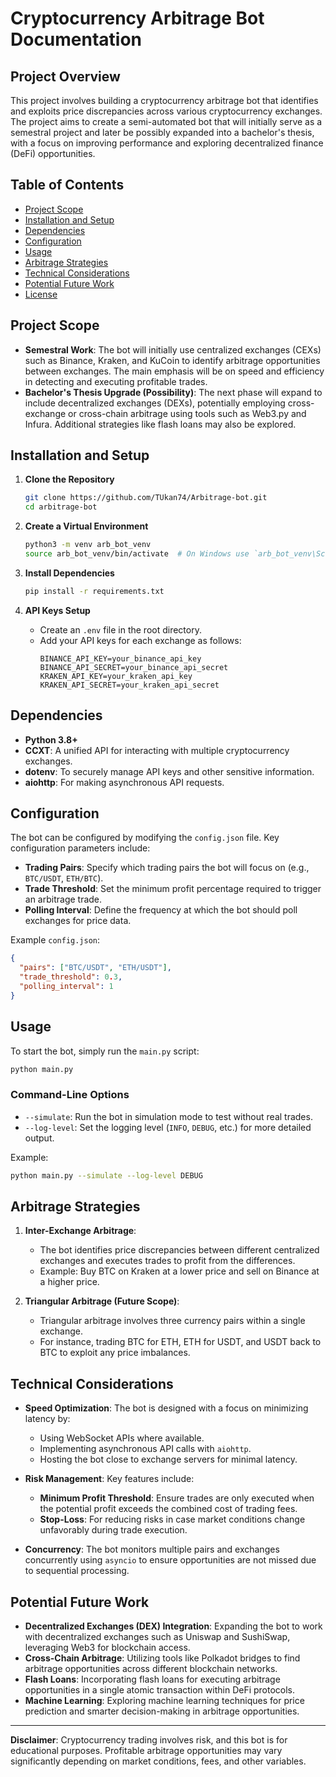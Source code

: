 # Cryptocurrency Arbitrage Bot Documentation

## Project Overview
This project involves building a cryptocurrency arbitrage bot that identifies and exploits price discrepancies across various cryptocurrency exchanges. The project aims to create a semi-automated bot that will initially serve as a semestral project and later be possibly expanded into a bachelor's thesis, with a focus on improving performance and exploring decentralized finance (DeFi) opportunities.


## Table of Contents
- [Project Scope](#project-scope)
- [Installation and Setup](#installation-and-setup)
- [Dependencies](#dependencies)
- [Configuration](#configuration)
- [Usage](#usage)
- [Arbitrage Strategies](#arbitrage-strategies)
- [Technical Considerations](#technical-considerations)
- [Potential Future Work](#potential-future-work)
- [License](#license)

## Project Scope
- **Semestral Work**: The bot will initially use centralized exchanges (CEXs) such as Binance, Kraken, and KuCoin to identify arbitrage opportunities between exchanges. The main emphasis will be on speed and efficiency in detecting and executing profitable trades.
- **Bachelor's Thesis Upgrade (Possibility)**: The next phase will expand to include decentralized exchanges (DEXs), potentially employing cross-exchange or cross-chain arbitrage using tools such as Web3.py and Infura. Additional strategies like flash loans may also be explored.

## Installation and Setup
1. **Clone the Repository**
   ```sh
   git clone https://github.com/TUkan74/Arbitrage-bot.git
   cd arbitrage-bot
   ```

2. **Create a Virtual Environment**
   ```sh
   python3 -m venv arb_bot_venv
   source arb_bot_venv/bin/activate  # On Windows use `arb_bot_venv\Scripts\activate`
   ```

3. **Install Dependencies**
   ```sh
   pip install -r requirements.txt
   ```

4. **API Keys Setup**
   - Create an `.env` file in the root directory.
   - Add your API keys for each exchange as follows:
     ```
     BINANCE_API_KEY=your_binance_api_key
     BINANCE_API_SECRET=your_binance_api_secret
     KRAKEN_API_KEY=your_kraken_api_key
     KRAKEN_API_SECRET=your_kraken_api_secret
     ```

## Dependencies
- **Python 3.8+**
- **CCXT**: A unified API for interacting with multiple cryptocurrency exchanges.
- **dotenv**: To securely manage API keys and other sensitive information.
- **aiohttp**: For making asynchronous API requests.

## Configuration
The bot can be configured by modifying the `config.json` file. Key configuration parameters include:
- **Trading Pairs**: Specify which trading pairs the bot will focus on (e.g., `BTC/USDT`, `ETH/BTC`).
- **Trade Threshold**: Set the minimum profit percentage required to trigger an arbitrage trade.
- **Polling Interval**: Define the frequency at which the bot should poll exchanges for price data.

Example `config.json`:
```json
{
  "pairs": ["BTC/USDT", "ETH/USDT"],
  "trade_threshold": 0.3,
  "polling_interval": 1
}
```

## Usage
To start the bot, simply run the `main.py` script:
```sh
python main.py
```
### Command-Line Options
- `--simulate`: Run the bot in simulation mode to test without real trades.
- `--log-level`: Set the logging level (`INFO`, `DEBUG`, etc.) for more detailed output.

Example:
```sh
python main.py --simulate --log-level DEBUG
```

## Arbitrage Strategies
1. **Inter-Exchange Arbitrage**:
   - The bot identifies price discrepancies between different centralized exchanges and executes trades to profit from the differences.
   - Example: Buy BTC on Kraken at a lower price and sell on Binance at a higher price.

2. **Triangular Arbitrage (Future Scope)**:
   - Triangular arbitrage involves three currency pairs within a single exchange.
   - For instance, trading BTC for ETH, ETH for USDT, and USDT back to BTC to exploit any price imbalances.

## Technical Considerations
- **Speed Optimization**: The bot is designed with a focus on minimizing latency by:
  - Using WebSocket APIs where available.
  - Implementing asynchronous API calls with `aiohttp`.
  - Hosting the bot close to exchange servers for minimal latency.

- **Risk Management**: Key features include:
  - **Minimum Profit Threshold**: Ensure trades are only executed when the potential profit exceeds the combined cost of trading fees.
  - **Stop-Loss**: For reducing risks in case market conditions change unfavorably during trade execution.

- **Concurrency**: The bot monitors multiple pairs and exchanges concurrently using `asyncio` to ensure opportunities are not missed due to sequential processing.

## Potential Future Work
- **Decentralized Exchanges (DEX) Integration**: Expanding the bot to work with decentralized exchanges such as Uniswap and SushiSwap, leveraging Web3 for blockchain access.
- **Cross-Chain Arbitrage**: Utilizing tools like Polkadot bridges to find arbitrage opportunities across different blockchain networks.
- **Flash Loans**: Incorporating flash loans for executing arbitrage opportunities in a single atomic transaction within DeFi protocols.
- **Machine Learning**: Exploring machine learning techniques for price prediction and smarter decision-making in arbitrage opportunities.


---

**Disclaimer**: Cryptocurrency trading involves risk, and this bot is for educational purposes. Profitable arbitrage opportunities may vary significantly depending on market conditions, fees, and other variables.
